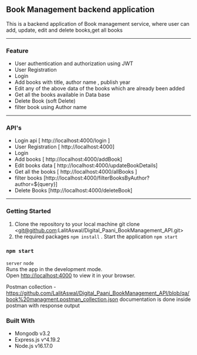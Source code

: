 ## Book Management backend application

This is a backend application of Book management service, where user can add, update, edit and delete books,get all books

---

### Feature

- User authentication and authorization using JWT
- User Registration
- Login
- Add books with title, author name , publish year
- Edit any of the above data of the books which are already been added
- Get all the books available in Data base
- Delete Book (soft Delete)
- filter book using Author name

---

### API's

- Login api [ http://localhost:4000/login ]
- User Registration [ http://localhost:4000]
- Login
- Add books [ http://localhost:4000/addBook]
- Edit books data [ http://localhost:4000/updateBookDetails]
- Get all the books [ http://localhost:4000/allBooks ]
- filter books [http://localhost:4000/filterBooksByAuthor?author=${query}]
- Delete Books [http://localhost:4000/deleteBook]

---

### Getting Started

1. Clone the repository to your local machine
  git clone <git@github.com:LalitAswal/Digital_Paani_BookManagement_API.git>
2. the required packages
  `npm install`
. Start the application `npm start`

### `npm start`

 `server`  `node`\
Runs the app in the development mode.\
Open [http://localhost:4000](http://localhost:4000) to view it in your browser.

Postman collection - https://github.com/LalitAswal/Digital_Paani_BookManagement_API/blob/qa/book%20managment.postman_collection.json
documentation is done inside postman with response output 

### Built With

- Mongodb  v3.2
- Express.js v^4.19.2
- Node.js  v16.17.0
